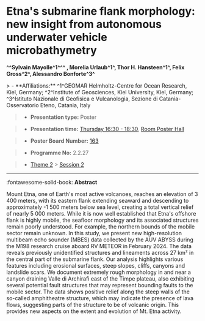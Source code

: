 # Etna\'s submarine flank morphology: new insight from autonomous underwater vehicle microbathymetry

**^^Sylvain Mayolle^1^^^ , Morelia Urlaub^1^, Thor H. Hansteen^1^, Felix Gross^2^, Alessandro Bonforte^3^**

<!-- more -->> - **Affiliations:** ^1^GEOMAR Helmholtz-Centre for Ocean Research, Kiel, Germany; ^2^Institute of Geosciences, Kiel University, Kiel, Germany; ^3^Istituto Nazionale di Geofisica e Vulcanologia, Sezione di Catania-Osservatorio Eteno, Catania, Italy

> - **Presentation type:** Poster

> - **Presentation time:** [Thursday 16:30 - 18:30](../sessions_comparison.md#__tabbed_3_6), [Room Poster Hall](../maps_venue.md#__tabbed_1_1)

> - **Poster Board Number:** [163](../map_poster_boards.md#thursday)

> - **Programme No:** 2.2.27

> - [Theme 2](../theme2.md) > [Session 2](../sessions/session-2-2.md)

--- 

:fontawesome-solid-book: **Abstract**

Mount Etna, one of Earth's most active volcanoes, reaches an elevation of 3 400 meters, with its eastern flank extending seaward and descending to approximately -1 500 meters below sea level, creating a total vertical relief of nearly 5 000 meters. While it is now well established that Etna's offshore flank is highly mobile, the seafloor morphology and its associated structures remain poorly understood. For example, the northern bounds of the mobile sector remain unknown.
In this study, we present new high-resolution multibeam echo sounder (MBES) data collected by the AUV ABYSS during the M198 research cruise aboard RV METEOR in February 2024. The data reveals previously unidentified structures and lineaments across 27 km² in the central part of the submarine flank. Our analysis highlights various features including erosional surfaces, steep slopes, cliffs, canyons and landslide scars. We document extremely rough morphology in and near a canyon draining Valle di Archirafi east of the Timpe plateau, also exhibiting several potential fault structures that may represent bounding faults to the mobile sector. The data shows positive relief along the steep walls of the so-called amphitheatre structure, which may indicate the presence of lava flows, suggesting parts of the structure to be of volcanic origin. This provides new aspects on the extent and evolution of Mt. Etna activity.

